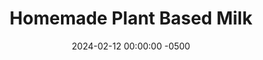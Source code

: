 ---
layout: post
title:  "Homemade Plant Based Milk"
date:   2024-02-12 00:00:00 -0500
categories:
- Recipes
- Drinks
permalink: /recipes/oat-milk
image: /assets/Food/Drinks/Oat Milk/oat-milk.jpg
ing: milk-ing
facts: milk-facts
section1: 
start2: 
section2: 
start3: 
section3: 
start4: 
section4: 
start5: 
section5: 
Prep: 10
Rest: 
Cook: 
Source1: https://www.foodandmoodcreations.com/how-to-make-unsweetened-oat-milk/
Source2: 
whisk: https://s.samsungfood.com/7Cd3T
tags: 
- plant based
- almond milk
- nut milk
- oatmeal
- quick oats
- oat milk
- unsweetened
- vanilla
- cinnamon
Description: I've been using unsweetened vanilla almond <a href="/misc/fake-healthy-foods#milk">milk</a> for years, so I wanted to try making it myself, since store bought plant based milks tend to have a lot of extra weird ingredients. Unfortunately making almond milk is more expensive than just buying it, so that's where I got to oat milk. Oats are super cheap, so this is way cheaper than buying oat milk from the store. The process is the same though; I've tried this with quick oats, almonds, peanuts, and pistachios, all to great success
Instructions: 
- If you're making almond (or any nut) milk, you should soak the almonds overnight. Add raw almonds to a bowl, just cover with water, and let soak for at least 8 hours. Drain the excess water prior to blending. If you are making oat milk, there's no soaking required<br><br>
- <center><img src="/assets/Food/Drinks/Oat Milk/oat-milk-1.jpg" alt="" class="instruction-image"></center><br>

- Add your oats (or almonds) and water to a high speed blender. Add in any other flavorings you like as well, such as salt, vanilla, or cinnamon<br><br>

- Blend on high for 30 seconds, or until well combined. Do not over blend, or it will get slimy (this is more of an issue with oat milk than almond milk)<br><br>

- Place a cheese cloth (or nut milk bag) over a large bowl, and strain the milk. Don't squeeze the milk through the cloth, this could make it slimy<br><br>

- Transfer to a mason jar or soup container, and refrigerate for up to 5 days. Use the leftover pulp in your morning oatmeal or yogurt bowls
---